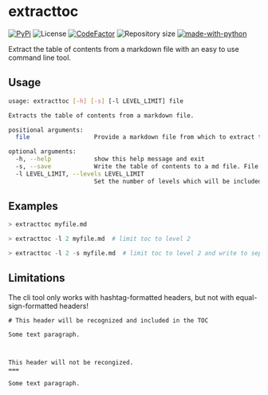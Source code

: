 # extracttoc

[![PyPi](https://img.shields.io/pypi/v/extracttoc?color=blue&style=plastic)](https://pypi.org/project/extracttoc/)
![License](https://img.shields.io/github/license/Cribbersix/markdown-toc-extract?style=plastic)
[![CodeFactor](https://www.codefactor.io/repository/github/cribbersix/markdown-toc-extract/badge?style=plastic)](https://www.codefactor.io/repository/github/cribbersix/markdown-toc-extract)
![Repository size](https://img.shields.io/github/repo-size/Cribbersix/markdown-toc-extract?style=plastic)
[![made-with-python](https://img.shields.io/badge/Made%20with-Python-1f425f.svg?style=plastic)](https://www.python.org/)


Extract the table of contents from a markdown file with an easy to use command line tool.

## Usage

```sh
usage: extracttoc [-h] [-s] [-l LEVEL_LIMIT] file

Extracts the table of contents from a markdown file.

positional arguments:
  file                  Provide a markdown file from which to extract the toc.

optional arguments:
  -h, --help            show this help message and exit
  -s, --save            Write the table of contents to a md file. File name will be: {input-file-name}-toc.md
  -l LEVEL_LIMIT, --levels LEVEL_LIMIT
                        Set the number of levels which will be included in the TOC.
```

## Examples 

```python
> extracttoc myfile.md

> extracttoc -l 2 myfile.md  # limit toc to level 2

> extracttoc -l 2 -s myfile.md  # limit toc to level 2 and write to separate file
```



## Limitations

The cli tool only works with hashtag-formatted headers, but not with equal-sign-formatted headers! 

```
# This header will be recognized and included in the TOC 

Some text paragraph. 



This header will not be recongized. 
=== 

Some text paragraph. 

```
